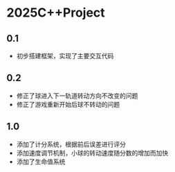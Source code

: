 # 2025C++Project
## 0.1
- 初步搭建框架，实现了主要交互代码
## 0.2
- 修正了球进入下一轨道转动方向不改变的问题
- 修正了游戏重新开始后球不转动的问题
## 1.0
- 添加了计分系统，根据前后误差进行评分
- 添加速度调节机制，小球的转动速度随分数的增加而加快
- 添加了生命值系统
